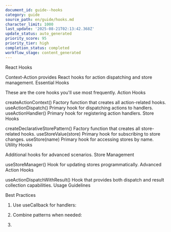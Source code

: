 ```yaml
---
document_id: guide--hooks
category: guide
source_path: en/guide/hooks.md
character_limit: 1000
last_update: '2025-08-21T02:13:42.368Z'
update_status: auto_generated
priority_score: 95
priority_tier: high
completion_status: completed
workflow_stage: content_generated
---
```

React Hooks

Context-Action provides React hooks for action dispatching and store management. Essential Hooks

These are the core hooks you'll use most frequently. Action Hooks

createActionContext<T>()
Factory function that creates all action-related hooks. useActionDispatch()
Primary hook for dispatching actions to handlers. useActionHandler()
Primary hook for registering action handlers. Store Hooks

createDeclarativeStorePattern<T>()
Factory function that creates all store-related hooks. useStoreValue<T>(store)
Primary hook for subscribing to store changes. useStore(name)
Primary hook for accessing stores by name. Utility Hooks

Additional hooks for advanced scenarios. Store Management

useStoreManager()
Hook for updating stores programmatically. Advanced Action Hooks

useActionDispatchWithResult()
Hook that provides both dispatch and result collection capabilities. Usage Guidelines

Best Practices

1. Use useCallback for handlers:

2. Combine patterns when needed:

3.
